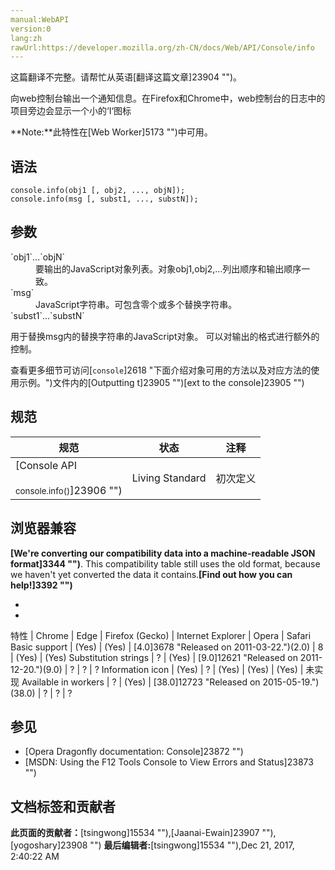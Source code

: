```yaml
---
manual:WebAPI
version:0
lang:zh
rawUrl:https://developer.mozilla.org/zh-CN/docs/Web/API/Console/info
---
```




这篇翻译不完整。请帮忙从英语[翻译这篇文章]23904 "")。






向web控制台输出一个通知信息。在Firefox和Chrome中，web控制台的日志中的项目旁边会显示一个小的‘I‘图标

**Note:**此特性在[Web Worker]5173 "")中可用。

## 语法<a name="语法"></a>

```
console.info(obj1 [, obj2, ..., objN]);
console.info(msg [, subst1, ..., substN]);

```

## 参数<a name="参数"></a>
<dl><dt id=''>`obj1`...`objN`</dt><dd>要输出的JavaScript对象列表。对象obj1,obj2,...列出顺序和输出顺序一致。</dd><dt id=''>`msg`</dt><dd>JavaScript字符串。可包含零个或多个替换字符串。</dd><dt id=''>`subst1`...`substN`</dt></dl>

用于替换msg内的替换字符串的JavaScript对象。 可以对输出的格式进行额外的控制。



查看更多细节可访问[`console`]2618 "下面介绍对象可用的方法以及对应方法的使用示例。")文件内的[Outputting t]23905 "")[ext to the console]23905 "")


## 规范<a name="规范"></a>
规范 | 状态 | 注释 
 ---  |  ---  |  ---  | 
[Console API<br></br><small>console.info()</small>]23906 "") | Living Standard | 初次定义 


## 浏览器兼容<a name="浏览器兼容"></a>


**[We&#39;re converting our compatibility data into a machine-readable JSON format]3344 "")**. This compatibility table still uses the old format, because we haven&#39;t yet converted the data it contains.**[Find out how you can help!]3392 "")**


* 
* 
特性 | Chrome | Edge | Firefox (Gecko) | Internet Explorer | Opera | Safari 
Basic support | (Yes) | (Yes) | [4.0]3678 "Released on 2011-03-22.")(2.0) | 8 | (Yes) | (Yes) 
Substitution strings | ? | (Yes) | [9.0]12621 "Released on 2011-12-20.")(9.0) | ? | ? | ? 
Information icon | (Yes) | ? | (Yes) | (Yes) | (Yes) | 未实现 
Available in workers | ? | (Yes) | [38.0]12723 "Released on 2015-05-19.")(38.0) | ? | ? | ? 




## 参见<a name="参见"></a>

* [Opera Dragonfly documentation: Console]23872 "")
* [MSDN: Using the F12 Tools Console to View Errors and Status]23873 "")



## 文档标签和贡献者
**此页面的贡献者：**[tsingwong]15534 ""),[Jaanai-Ewain]23907 ""),[yogoshary]23908 "")
**最后编辑者:**[tsingwong]15534 ""),<time>Dec 21, 2017, 2:40:22 AM</time>


